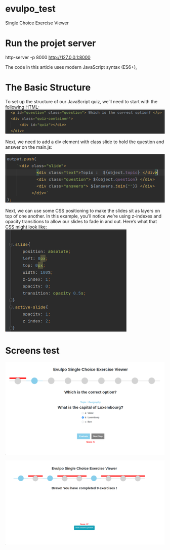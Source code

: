 # evulpo_test
Single Choice Exercise Viewer

# Run the projet server
http-server -p 8000 
http://127.0.0.1:8000

The code in this article uses modern JavaScript syntax (ES6+),

# The Basic Structure
To set up the structure of our JavaScript quiz, we’ll need to start with the following HTML:
![img_3.png](img_3.png)

Next, we need to add a div element with class
slide to hold the question and answer on the main.js:

![img_4.png](img_4.png)



Next, we can use some CSS positioning to make the slides sit as layers on top of one another.
In this example, you’ll notice we’re using z-indexes and opacity transitions to allow our slides to fade in and out.
Here’s what that CSS might look like:
![img_5.png](img_5.png)


# Screens test
![img_2.png](img_2.png)



![img_6.png](img_6.png)
